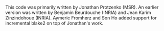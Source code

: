 This code was primarily written by Jonathan Protzenko (MSR).
An earlier version was written by Benjamin Beurdouche (INRIA) and Jean Karim Zinzindohoue (INRIA).
Aymeric Fromherz and Son Ho added support for incremental blake2 on top of Jonathan's work.

